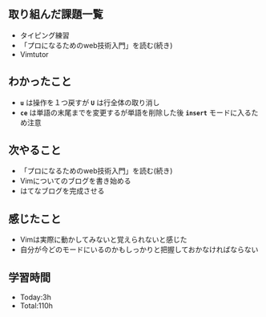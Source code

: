 ## 取り組んだ課題一覧
- タイピング練習
- 「プロになるためのweb技術入門」を読む(続き)
- Vimtutor

## わかったこと
- **`u`** は操作を１つ戻すが **`U`** は行全体の取り消し
- **`ce`** は単語の末尾までを変更するが単語を削除した後 **`insert`** モードに入るため注意

## 次やること
- 「プロになるためのweb技術入門」を読む(続き)
- Vimについてのブログを書き始める
- はてなブログを完成させる

## 感じたこと
 - Vimは実際に動かしてみないと覚えられないと感じた
 - 自分が今どのモードにいるのかもしっかりと把握しておかなければならない
 
## 学習時間
- Today:3h
- Total:110h
